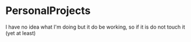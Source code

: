 # PersonalProjects
I have no idea what I'm doing but it do be working, so if it is do not touch it (yet at least)
